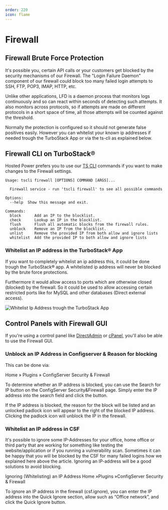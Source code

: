 ```yaml
---
order: 220
icon: flame
---
```

# Firewall

## Firewall Brute Force Protection

It's possible you, certain API calls or your customers get blocked by the security mechanisms of our Firewall. The "Login Failure Daemon" component of our firewall could block too many failed login attempts to SSH, FTP, POP3, IMAP, HTTP, etc.

Unlike other applications, LFD is a daemon process that monitors logs continuously and so can react within seconds of detecting such attempts. It also monitors across protocols, so if attempts are made on different protocols in a short space of time, all those attempts will be counted against the threshold.

Normally the protection is configured so it should not generate false positives easily. However you can whitelist your known ip addresses if needed trough the TurboStack App or via the ts-cli as explained below.

## Firewall CLI on TurboStack®

Hosted Power prefers you to use our [TS CLI](https://docs.turbostack.app/turbostack-app/turbostackcli/) commands if you want to make changes to the Firewall settings.

```
Usage: tscli firewall [OPTIONS] COMMAND [ARGS]...
 
  Firewall service - run 'tscli firewall' to see all possible commands
 
Options:
  --help  Show this message and exit.
 
Commands:
  block      Add an IP to the blocklist.
  check      Lookup an IP in the blocklist.
  flush      Flush all automatic blocks from the firewall rules.
  unblock    Remove an IP from the blocklist.
  unlist     Remove the provided IP from both allow and ignore lists
  whitelist  Add the provided IP to both allow and ignore lists
```

### Whitelist an IP address in the TurboStack® App

If you want to completely whitelist an ip address this, it could be done trough the TurboStack® app. A whitelisted ip address will never be blocked by the brute force protections.

Furthermore it would allow access to ports which are otherwise closed (blocked) by the firewall. So it could be used to allow accessing certain restricted ports like for MySQL and other databases (Direct external access).

![Whitelist Ip Address trough the TurboStack App](image/firewall/1715869950499.png "Whitelist Ip Address trough the TurboStack App")

## Control Panels with Firewall GUI

If you're using a control panel like [DirectAdmin](../Technologies/Control%20Panels/directadmin.md) or [cPanel](../Technologies/Control%20Panels/cpanel.md), you'll also be able to use the Firewall GUI.

### Unblock an IP Address in Configserver & Reason for blocking

 This can be done via:

Home » Plugins » ConfigServer Security & Firewall

To determine whether an IP address is blocked, you can use the Search for IP button on the ConfigServer Security&Firewall page. Simply enter the IP address into the search field and click the button.

If the IP address is blocked, the reason for the block will be listed and an unlocked padlock icon will appear to the right of the blocked IP address. Clicking the padlock icon will unblock the IP in the firewall.

### Whitelist an IP address in CSF

It's possible to ignore some IP-Addresses for your office, home office or third party that are working for something like testing the website/application or if you running a vulnerability scan. Sometimes it can be happy that you will be blocked by the CSF for many failed logins how we explained here above the article. Ignoring an IP-address will be a good solutions to avoid blocking.

Ignoring (Whitelisting) an IP Address
Home »Plugins »ConfigServer Security & Firewall

To ignore an IP address in the firewall (csf.ignore), you can enter the IP address into the Quick Ignore section,  allow such as “Office network”, and click the Quick Ignore button.
